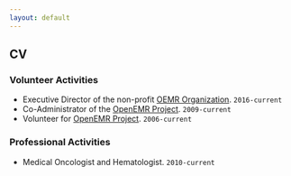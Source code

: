 ```yaml
---
layout: default
---
```

## CV

### Volunteer Activities
* Executive Director of the non-profit [OEMR Organization](http://www.oemr.org). `2016-current`
* Co-Administrator of the [OpenEMR Project](http://www.open-emr.org). `2009-current`
* Volunteer for [OpenEMR Project](http://www.open-emr.org). `2006-current`

### Professional Activities
* Medical Oncologist and Hematologist. `2010-current`

